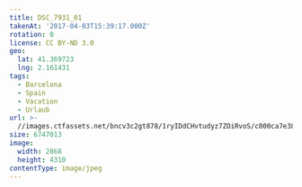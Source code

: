 ```yaml
---
title: DSC_7931_01
takenAt: '2017-04-03T15:39:17.000Z'
rotation: 0
license: CC BY-ND 3.0
geo:
  lat: 41.369723
  lng: 2.161431
tags:
  - Barcelona
  - Spain
  - Vacation
  - Urlaub
url: >-
  //images.ctfassets.net/bncv3c2gt878/1ryIDdCHvtudyz7ZOiRvoS/c000ca7e38bd477afdde3ef06ceb42ea/dsc_7931_01_33236005784_o
size: 6747013
image:
  width: 2868
  height: 4310
contentType: image/jpeg
---
```


